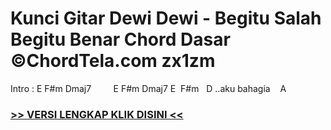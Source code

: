 
 # Kunci Gitar Dewi Dewi - Begitu Salah Begitu Benar Chord Dasar ©ChordTela.com zx1zm


Intro : E F#m Dmaj7         E F#m Dmaj7 E  F#m   D ..aku bahagia    A

###  <a href="https://shortlighzx.web.app?sq=Kunci Gitar Dewi Dewi - Begitu Salah Begitu Benar Chord Dasar ©ChordTela.com"> >> VERSI LENGKAP KLIK DISINI << </a>
